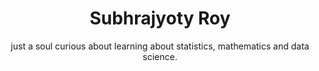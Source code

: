 ---
title: Subhrajyoty Roy
subtitle: just a soul curious about learning about statistics, mathematics and data science.
biolist:
  - bio: "the Principal Information Researcher"
    affiliation: "[SysCloud](https://www.syscloud.com/)"
  - bio: "a Research Fellow"
    affiliation: "[Indian Statistical Institute, Kolkata](https://www.isical.ac.in)"

carditems:
  - heading: Research Interests
    content: Robust Statistical Inference, Matrix and Tensor Factorization, Statistical Divergences, Robust AI / ML, Spatio-temporal Analysis. 
    link: "/research"

  - heading: Softwares
    content: For reproducibility of my work, I have developed some packages in R and Python. Most of the source codes are available at my [GitHub](https://github.com/subroy13).
    link: "/softwares"

  - heading: Interesting Notes and Blogposts
    content: A curated list of some notes, tutorials and blog posts.
    link: "/collection?tab=tutorials"

  - heading: Ideas
    content: A collection of ideas for new projects and open questions I wish to work on. If something resonates with you, contact me for a potential collaboration opportunity.
    link: "/collection?tab=ideas"

  - heading: Curriculum Vitae 
    content: My curriculum vitae is available here.
    link: "/contents/cv.pdf"
---